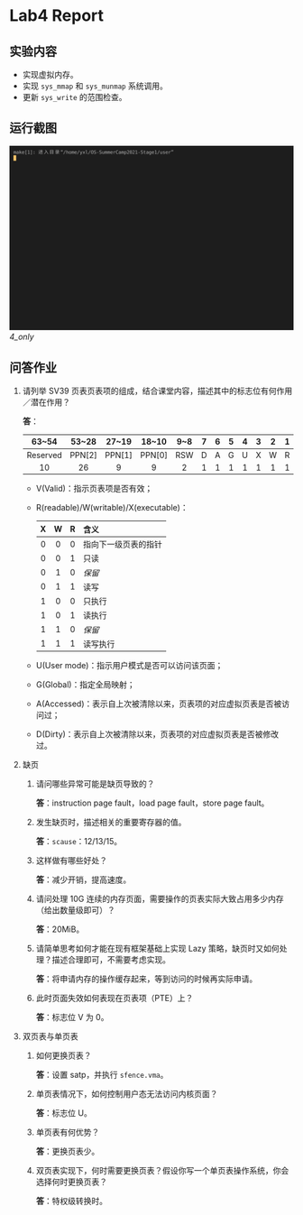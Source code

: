 # Lab4 Report

## 实验内容

- 实现虚拟内存。
- 实现 `sys_mmap` 和 `sys_munmap` 系统调用。
- 更新 `sys_write` 的范围检查。

## 运行截图

![result-4_only](./result-4_only.gif)
_4_only_

## 问答作业

1. 请列举 SV39 页表页表项的组成，结合课堂内容，描述其中的标志位有何作用／潜在作用？

   **答**：

   |  63~54   | 53~28  | 27~19  | 18~10  | 9~8 |  7  |  6  |  5  |  4  |  3  |  2  |  1  |  0  |
   | :------: | :----: | :----: | :----: | :-: | :-: | :-: | :-: | :-: | :-: | :-: | :-: | :-: |
   | Reserved | PPN[2] | PPN[1] | PPN[0] | RSW |  D  |  A  |  G  |  U  |  X  |  W  |  R  |  V  |
   |    10    |   26   |   9    |   9    |  2  |  1  |  1  |  1  |  1  |  1  |  1  |  1  |  1  |

   - V(Valid)：指示页表项是否有效；
   - R(readable)/W(writable)/X(executable)：

     |  X  |  W  |  R  | 含义                 |
     | :-: | :-: | :-: | :------------------- |
     |  0  |  0  |  0  | 指向下一级页表的指针 |
     |  0  |  0  |  1  | 只读                 |
     |  0  |  1  |  0  | _保留_               |
     |  0  |  1  |  1  | 读写                 |
     |  1  |  0  |  0  | 只执行               |
     |  1  |  0  |  1  | 读执行               |
     |  1  |  1  |  0  | _保留_               |
     |  1  |  1  |  1  | 读写执行             |

   - U(User mode)：指示用户模式是否可以访问该页面；
   - G(Global)：指定全局映射；
   - A(Accessed)：表示自上次被清除以来，页表项的对应虚拟页表是否被访问过；
   - D(Dirty)：表示自上次被清除以来，页表项的对应虚拟页表是否被修改过。

2. 缺页

   1. 请问哪些异常可能是缺页导致的？

      **答**：instruction page fault，load page fault，store page fault。

   2. 发生缺页时，描述相关的重要寄存器的值。

      **答**：`scause`：12/13/15。

   3. 这样做有哪些好处？

      **答**：减少开销，提高速度。

   4. 请问处理 10G 连续的内存页面，需要操作的页表实际大致占用多少内存（给出数量级即可）？

      **答**：20MiB。

   5. 请简单思考如何才能在现有框架基础上实现 Lazy 策略，缺页时又如何处理？描述合理即可，不需要考虑实现。

      **答**：将申请内存的操作缓存起来，等到访问的时候再实际申请。

   6. 此时页面失效如何表现在页表项（PTE）上？

      **答**：标志位 V 为 0。

3. 双页表与单页表

   1. 如何更换页表？

      **答**：设置 satp，并执行 `sfence.vma`。

   2. 单页表情况下，如何控制用户态无法访问内核页面？

      **答**：标志位 U。

   3. 单页表有何优势？

      **答**：更换页表少。

   4. 双页表实现下，何时需要更换页表？假设你写一个单页表操作系统，你会选择何时更换页表？

      **答**：特权级转换时。
